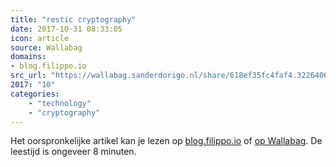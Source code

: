 ```yaml
---
title: "restic cryptography"
date: 2017-10-31 08:33:05
icon: article
source: Wallabag
domains:
- blog.filippo.io
src_url: "https://wallabag.sanderdorigo.nl/share/618ef35fc4faf4.32264063"
2017: "10"
categories:
    - "technology"
    - "cryptography"
---
```

Het oorspronkelijke artikel kan je lezen op [blog.filippo.io](https://blog.filippo.io/restic-cryptography/) of [op Wallabag](https://wallabag.sanderdorigo.nl/share/618ef35fc4faf4.32264063). De leestijd is ongeveer 8 minuten.